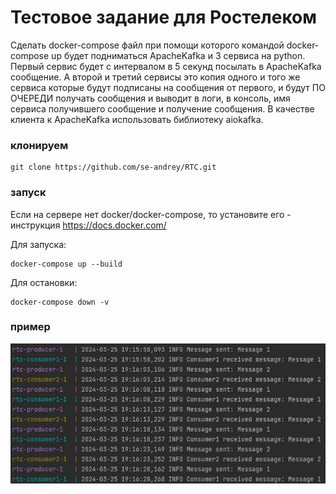 # Тестовое задание для Ростелеком
Сделать docker-compose файл при помощи которого командой docker-compose up будет подниматься ApacheKafka и 3 сервиса на python. 
Первый сервис будет с интервалом в 5 секунд посылать в ApacheKafka сообщение. А второй и третий сервисы это копия одного и того же сервиса которые будут подписаны на сообщения от первого, и будут ПО ОЧЕРЕДИ получать сообщения и выводит в логи, в консоль, имя сервиса получившего сообщение и получение сообщения. 
В качестве клиента к ApacheKafka использовать библиотеку aiokafka.

 
### клонируем 


    git clone https://github.com/se-andrey/RTC.git


### запуск

Если на сервере нет docker/docker-compose, то установите его - инструкция https://docs.docker.com/

Для запуска:

    docker-compose up --build 

Для остановки:

    docker-compose down -v


### пример

![Test](./images/test.jpg)
